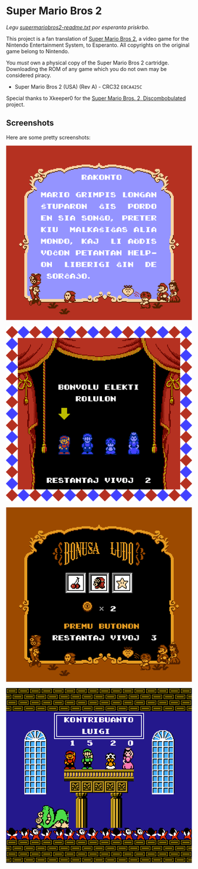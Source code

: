 # Super Mario Bros 2

_Legu
[supermariobros2-readme.txt](supermariobros2-readme.txt)
por esperanta priskrbo._

This project is a fan translation of
[Super Mario Bros 2](https://en.wikipedia.org/wiki/Super_Mario_Bros._2),
a video game for the Nintendo Entertainment System, to Esperanto. All
copyrights on the original game belong to Nintendo.

You *must* own a physical copy of the Super Mario Bros 2 cartridge. Downloading
the ROM of any game which you do not own may be considered piracy.

  * Super Mario Bros 2 (USA) (Rev A) - CRC32 `E0CA425C`

Special thanks to Xkeeper0 for the
[Super Mario Bros. 2, Discombobulated](https://github.com/Xkeeper0/smb2)
project.

## Screenshots

Here are some pretty screenshots:

![Story intro](images/image-1.png)

![Character select](images/image-2.png)

![Bonus Chance](images/image-3.png)

![Contributions](images/image-4.png)

